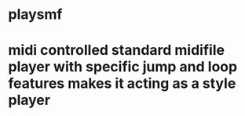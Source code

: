 # playsmf

# midi controlled standard midifile player with specific jump and loop features makes it acting as a style player
